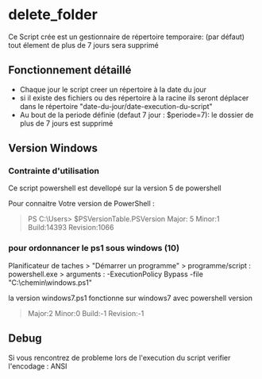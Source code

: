 # delete_folder
Ce Script crée est un gestionnaire de répertoire temporaire: (par défaut) tout élement de plus de 7 jours sera supprimé
## Fonctionnement détaillé
* Chaque jour le script creer un répertoire à la date du jour
* si il existe des fichiers ou des répertoire à la racine ils seront déplacer dans le répertoire "date-du-jour/date-execution-du-script"
* Au bout de la periode définie (defaut 7 jour : $periode=7): le dossier de plus de 7 jours est supprimé 

## Version Windows
### Contrainte d'utilisation
Ce script powershell est devellopé sur la version 5 de powershell

Pour connaitre Votre version de PowerShell : 
> PS C:\Users\>  $PSVersionTable.PSVersion
Major: 5  Minor:1  Build:14393  Revision:1066
### pour ordonnancer le ps1 sous windows (10)
Planificateur de taches > "Démarrer un programme" > programme/script : powershell.exe > arguments : -ExecutionPolicy Bypass -file "C:\chemin\windows.ps1"


la version windows7.ps1 fonctionne sur windows7 avec powershell version

> Major:2  Minor:0  Build:-1  Revision:-1

## Debug
Si vous rencontrez de probleme lors de l'execution du script verifier l'encodage : ANSI
